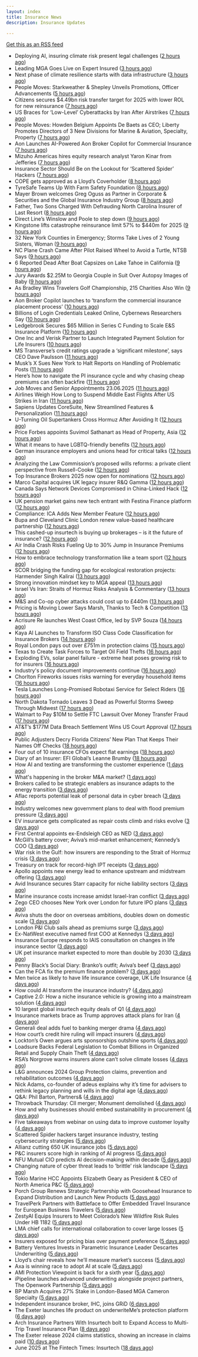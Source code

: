 ```yaml
---
layout: index
title: Insurance News
description: Insurance Updates

---
```


[Get this as an RSS feed](/insurance.rss)

<!-- news_marker starts -->
- Deploying AI, insuring climate risk present legal challenges ([2 hours ago](https://www.dig-in.com/news/deploying-ai-insuring-climate-risk-present-legal-challenges))
- Leading MGA Goes Live on Expert Insured ([3 hours ago](https://www.insurancejournal.com/blogs/expert-insured/2025/06/23/828821.htm))
- Next phase of climate resilience starts with data infrastructure ([3 hours ago](https://www.dig-in.com/opinion/climate-resilience-starts-with-data-infrastructure))
- People Moves: Starkweather & Shepley Unveils Promotions, Officer Advancements ([5 hours ago](https://www.insurancejournal.com/news/east/2025/06/23/827225.htm))
- Citizens secures $4.49bn risk transfer target for 2025 with lower ROL for new reinsurance ([7 hours ago](https://www.reinsurancene.ws/citizens-secures-4-49bn-risk-transfer-target-for-2025-with-lower-rol-for-new-reinsurance/))
- US Braces for ‘Low-Level’ Cyberattacks by Iran After Airstrikes ([7 hours ago](https://www.insurancejournal.com/news/national/2025/06/23/828798.htm))
- People Moves: Howden Belgium Appoints De Baets as CEO; Liberty Promotes Directors of 3 New Divisions for Marine & Aviation, Specialty, Property ([7 hours ago](https://www.insurancejournal.com/news/international/2025/06/23/828789.htm))
- Aon Launches AI-Powered Aon Broker Copilot for Commercial Insurance ([7 hours ago](https://www.insurancejournal.com/news/national/2025/06/23/828787.htm))
- Mizuho Americas hires equity research analyst Yaron Kinar from Jefferies ([7 hours ago](https://www.reinsurancene.ws/mizuho-americas-hires-equity-research-analyst-yaron-kinar-from-jefferies/))
- Insurance Sector Should Be on the Lookout for ‘Scattered Spider’ Hackers ([7 hours ago](https://www.insurancejournal.com/news/national/2025/06/23/828749.htm))
- COPE gets approved as a Lloyd’s Coverholder ([8 hours ago](https://www.reinsurancene.ws/cope-gets-approved-as-a-lloyds-coverholder/))
- TyreSafe Teams Up With Farm Safety Foundation ([8 hours ago](https://insurance-edge.net/2025/06/23/tyresafe-teams-up-with-farm-safety-foundation/))
- Mayer Brown welcomes Greg Oguss as Partner in Corporate & Securities and the Global Insurance Industry Group ([8 hours ago](https://www.reinsurancene.ws/mayer-brown-welcomes-greg-oguss-as-partner-in-corporate-securities-and-the-global-insurance-industry-group/))
- Father, Two Sons Charged With Defrauding North Carolina Insurer of Last Resort ([8 hours ago](https://www.insurancejournal.com/news/southeast/2025/06/23/828774.htm))
- Direct Line’s Winslow and Poole to step down ([9 hours ago](https://www.postonline.co.uk/news/7957985/direct-line%E2%80%99s-winslow-and-poole-to-step-down))
- Kingstone lifts catastrophe reinsurance limit 57% to $440m for 2025 ([9 hours ago](https://www.reinsurancene.ws/kingstone-lifts-catastrophe-reinsurance-limit-57-to-440m-for-2025/))
- 32 New York Counties in Emergency; Storms Take Lives of 2 Young Sisters, Woman ([9 hours ago](https://www.insurancejournal.com/news/east/2025/06/23/828769.htm))
- NC Plane Crash Came After Pilot Raised Wheel to Avoid a Turtle, NTSB Says ([9 hours ago](https://www.insurancejournal.com/news/southeast/2025/06/23/828760.htm))
- 6 Reported Dead After Boat Capsizes on Lake Tahoe in California ([9 hours ago](https://www.insurancejournal.com/news/west/2025/06/23/828766.htm))
- Jury Awards $2.25M to Georgia Couple in Suit Over Autopsy Images of Baby ([9 hours ago](https://www.insurancejournal.com/news/southeast/2025/06/23/828757.htm))
- As Bradley Wins Travelers Golf Championship, 215 Charities Also Win ([9 hours ago](https://www.insurancejournal.com/news/east/2025/06/23/828753.htm))
- Aon Broker Copilot launches to ‘transform the commercial insurance placement process’ ([10 hours ago](https://www.reinsurancene.ws/aon-broker-copilot-launches-to-transform-the-commercial-insurance-placement-process/))
- Billions of Login Credentials Leaked Online, Cybernews Researchers Say ([10 hours ago](https://www.insurancejournal.com/news/national/2025/06/23/828748.htm))
- Ledgebrook Secures $65 Million in Series C Funding to Scale E&S Insurance Platform ([10 hours ago](https://www.insurtechinsights.com/ledgebrook-secures-65-million-in-series-c-funding-to-scale-es-insurance-platform/))
- One Inc and Verisk Partner to Launch Integrated Payment Solution for Life Insurers ([10 hours ago](https://www.insurtechinsights.com/one-inc-and-verisk-partner-to-launch-integrated-payment-solution-for-life-insurers/))
- MS Transverse’s credit ratings upgrade a ‘significant milestone’, says CEO Dave Paulsson ([11 hours ago](https://www.reinsurancene.ws/ms-transverses-credit-ratings-upgrade-a-significant-milestone-says-ceo-dave-paulsson/))
- Musk’s X Sues New York to Halt Reports on Handling of Problematic Posts ([11 hours ago](https://www.insurancejournal.com/news/east/2025/06/23/828745.htm))
- Here’s how to navigate the PI insurance cycle and why chasing cheap premiums can often backfire ([11 hours ago](https://ifamagazine.com/advisers-heres-how-to-navigate-the-pi-insurance-cycle-and-why-chasing-cheap-premiums-can-often-backfire/))
- Job Moves and Senior Appointments 23.06.2025 ([11 hours ago](https://insurance-edge.net/2025/06/23/job-moves-and-senior-appointments-23-06-2025/))
- Airlines Weigh How Long to Suspend Middle East Flights After US Strikes in Iran ([11 hours ago](https://www.insurancejournal.com/news/international/2025/06/23/828735.htm))
- Sapiens Updates CoreSuite, New Streamlined Features & Personalization ([11 hours ago](https://insurance-edge.net/2025/06/23/sapiens-updates-coresuite-new-streamlined-features-personalization/))
- U-Turning Oil Supertankers Cross Hormuz After Avoiding It ([12 hours ago](https://www.insurancejournal.com/news/international/2025/06/23/828730.htm))
- Price Forbes appoints Suvimol Sathanart as Head of Property, Asia ([12 hours ago](https://www.reinsurancene.ws/price-forbes-appoints-suvimol-sathanart-as-head-of-property-asia/))
- What it means to have LGBTQ-friendly benefits ([12 hours ago](https://www.dig-in.com/news/what-it-means-to-have-lgbtq-friendly-benefits))
- German insurance employers and unions head for critical talks ([12 hours ago](https://www.insurancebusinessmag.com/uk/news/breaking-news/german-insurance-employers-and-unions-head-for-critical-talks-540044.aspx))
- Analyzing the Law Commission’s proposed wills reforms: a private client perspective from Russell-Cooke ([12 hours ago](https://ifamagazine.com/analyzing-the-law-commissions-proposed-wills-reforms-a-private-client-perspective-from-russell-cooke/))
- Top Insurance Brokers 2025 now open for nominations ([12 hours ago](https://www.insurancebusinessmag.com/uk/news/breaking-news/top-insurance-brokers-2025-now-open-for-nominations-540042.aspx))
- Marco Capital acquires UK legacy insurer R&Q Gamma ([12 hours ago](https://www.insurancebusinessmag.com/uk/news/breaking-news/marco-capital-acquires-uk-legacy-insurer-randq-gamma-540040.aspx))
- Canada Says Network Devices Compromised in China-Linked Hack ([12 hours ago](https://www.insurancejournal.com/news/international/2025/06/23/828727.htm))
- UK pension market gains new tech entrant with Festina Finance platform ([12 hours ago](https://www.insurancebusinessmag.com/uk/news/life-insurance/uk-pension-market-gains-new-tech-entrant-with-festina-finance-platform-540039.aspx))
- Compliance: ICA Adds New Member Feature ([12 hours ago](https://insurance-edge.net/2025/06/23/compliance-ica-adds-new-member-feature/))
- Bupa and Cleveland Clinic London renew value-based healthcare partnership ([12 hours ago](https://www.insurancebusinessmag.com/uk/news/life-insurance/bupa-and-cleveland-clinic-london-renew-valuebased-healthcare-partnership-540038.aspx))
- This cashed-up insurtech is buying up brokerages – is it the future of insurance? ([12 hours ago](https://www.insurancebusinessmag.com/uk/news/technology/this-cashedup-insurtech-is-buying-up-brokerages--is-it-the-future-of-insurance-540037.aspx))
- Air India Crash Risks Fueling Up to 30% Jump in Insurance Premiums ([12 hours ago](https://www.insurancejournal.com/news/international/2025/06/23/828724.htm))
- How to embrace technology transformation like a team sport ([12 hours ago](https://www.insurtechinsights.com/how-to-embrace-technology-transformation-like-a-team-sport/))
- SCOR bridging the funding gap for ecological restoration projects: Harmender Singh Kalirai ([13 hours ago](https://www.reinsurancene.ws/scor-bridging-the-funding-gap-for-ecological-restoration-projects-harmender-singh-kalirai/))
- Strong innovation mindset key to MGA appeal ([13 hours ago](https://www.postonline.co.uk/broker/7957981/strong-innovation-mindset-key-to-mga-appeal))
- Israel Vs Iran: Straits of Hormuz Risks Analysis & Commentary ([13 hours ago](https://insurance-edge.net/2025/06/23/israel-vs-iran-straits-of-hormuz-risks-analysis-commentary/))
- M&S and Co-op cyber attacks could cost up to £440m ([13 hours ago](https://www.postonline.co.uk/commercial/7957982/ms-and-co-op-cyber-attacks-could-cost-up-to-%C2%A3440m))
- Pricing is Moving Lower Says Marsh, Thanks to Tech & Competition ([13 hours ago](https://insurance-edge.net/2025/06/23/pricing-is-moving-lower-says-marsh-thanks-to-tech-competition/))
- Acrisure Re launches West Coast Office, led by SVP Souza ([14 hours ago](https://www.reinsurancene.ws/acrisure-re-launches-west-coast-office-led-by-svp-souza/))
- Kaya AI Launches to Transform ISO Class Code Classification for Insurance Brokers ([14 hours ago](https://www.insurancejournal.com/services/newswire/2025/06/23/828427.htm))
- Royal London pays out over £751m in protection claims ([15 hours ago](https://ifamagazine.com/royal-london-pays-out-over-751m-in-protection-claims/))
- Texas to Create Task Forces to Target Oil Field Thefts ([16 hours ago](https://www.insurancejournal.com/news/southcentral/2025/06/23/828678.htm))
- Exploding EVs, solar panel failure - extreme heat poses growing risk to for insurers ([16 hours ago](https://www.insurancebusinessmag.com/uk/news/breaking-news/exploding-evs-solar-panel-failure--extreme-heat-poses-growing-risk-to-for-insurers-540015.aspx))
- Industry's policy document improvements continue ([16 hours ago](https://www.insurancebusinessmag.com/uk/news/breaking-news/industrys-policy-document-improvements-continue-540014.aspx))
- Chorlton Fireworks issues risks warning for everyday household items ([16 hours ago](https://www.insurancebusinessmag.com/uk/news/catastrophe/chorlton-fireworks-issues-risks-warning-for-everyday-household-items-540013.aspx))
- Tesla Launches Long-Promised Robotaxi Service for Select Riders ([16 hours ago](https://www.insurancejournal.com/news/southcentral/2025/06/23/828710.htm))
- North Dakota Tornado Leaves 3 Dead as Powerful Storms Sweep Through Midwest ([17 hours ago](https://www.insurancejournal.com/news/midwest/2025/06/23/828674.htm))
- Walmart to Pay $10M to Settle FTC Lawsuit Over Money Transfer Fraud ([17 hours ago](https://www.insurancejournal.com/news/national/2025/06/23/828696.htm))
- AT&T’s $177M Data Breach Settlement Wins US Court Approval ([17 hours ago](https://www.insurancejournal.com/news/national/2025/06/23/828686.htm))
- Public Adjusters Decry Florida Citizens’ New Plan That Keeps Their Names Off Checks ([18 hours ago](https://www.insurancejournal.com/news/southeast/2025/06/23/828683.htm))
- Four out of 10 insurance CFOs expect flat earnings ([18 hours ago](https://www.postonline.co.uk/personal/7957743/four-out-of-10-insurance-cfos-expect-flat-earnings))
- Diary of an Insurer: EFI Global’s Leanne Brumby ([18 hours ago](https://www.postonline.co.uk/claims/7957491/diary-of-an-insurer-efi-global%E2%80%99s-leanne-brumby))
- How AI and texting are transforming the customer experience ([1 days ago](https://www.dig-in.com/opinion/ai-and-texting-are-transforming-the-customer-experience))
- What's happening in the broker M&A market? ([1 days ago](https://www.dig-in.com/news/whats-happening-in-the-broker-m-a-market))
- Brokers called to be strategic enablers as insurance adapts to the energy transition ([3 days ago](https://www.insurancebusinessmag.com/uk/news/breaking-news/brokers-called-to-be-strategic-enablers-as-insurance-adapts-to-the-energy-transition-539905.aspx))
- Aflac reports potential leak of personal data in cyber breach ([3 days ago](https://www.dig-in.com/articles/aflac-reports-potential-leak-of-personal-data-in-cyber-breach))
- Industry welcomes new government plans to deal with flood premium pressure ([3 days ago](https://www.insurancebusinessmag.com/uk/news/catastrophe/industry-welcomes-new-government-plans-to-deal-with-flood-premium-pressure-539938.aspx))
- EV insurance gets complicated as repair costs climb and risks evolve ([3 days ago](https://www.insurancebusinessmag.com/uk/news/auto-motor/ev-insurance-gets-complicated-as-repair-costs-climb-and-risks-evolve-539915.aspx))
- First Central appoints ex-Endsleigh CEO as NED ([3 days ago](https://www.postonline.co.uk/news/7957978/first-central-appoints-ex-endsleigh-ceo-as-ned))
- McGill’s battery cover; Aviva’s mid-market enhancement; Kennedy’s COO ([3 days ago](https://www.postonline.co.uk/news/7957971/mcgill%E2%80%99s-battery-cover-aviva%E2%80%99s-mid-market-enhancement-kennedy%E2%80%99s-coo))
- War risk in the Gulf: how insurers are responding to the Strait of Hormuz crisis ([3 days ago](https://www.insurancebusinessmag.com/uk/news/breaking-news/war-risk-in-the-gulf-how-insurers-are-responding-to-the-strait-of-hormuz-crisis-539867.aspx))
- Treasury on track for record-high IPT receipts ([3 days ago](https://www.insurancebusinessmag.com/uk/news/breaking-news/treasury-on-track-for-recordhigh-ipt-receipts-539866.aspx))
- Apollo appoints new energy lead to enhance upstream and midstream offering ([3 days ago](https://www.insurancebusinessmag.com/uk/news/breaking-news/apollo-appoints-new-energy-lead-to-enhance-upstream-and-midstream-offering-539865.aspx))
- Avid Insurance secures Starr capacity for niche liability sectors ([3 days ago](https://www.insurancebusinessmag.com/uk/news/breaking-news/avid-insurance-secures-starr-capacity-for-niche-liability-sectors-539864.aspx))
- Marine insurance costs increase amidst Israel-Iran conflict ([3 days ago](https://www.postonline.co.uk/news/7957976/marine-insurance-costs-increase-amidst-israel-iran-conflict))
- Zego CEO chooses New York over London for future IPO plans ([3 days ago](https://www.postonline.co.uk/technology/7957974/zego-ceo-chooses-new-york-over-london-for-future-ipo-plans))
- Aviva shuts the door on overseas ambitions, doubles down on domestic scale ([3 days ago](https://www.insurancebusinessmag.com/uk/news/breaking-news/aviva-shuts-the-door-on-overseas-ambitions-doubles-down-on-domestic-scale-539849.aspx))
- London P&I Club sails ahead as premiums surge ([3 days ago](https://www.insurancebusinessmag.com/uk/news/marine/london-pandi-club-sails-ahead-as-premiums-surge-539835.aspx))
- Ex-NatWest executive named first COO at Kennedys ([3 days ago](https://www.insurancebusinessmag.com/uk/news/breaking-news/exnatwest-executive-named-first-coo-at-kennedys-539834.aspx))
- Insurance Europe responds to IAIS consultation on changes in life insurance sector ([3 days ago](https://www.insurancebusinessmag.com/uk/news/life-insurance/insurance-europe-responds-to-iais-consultation-on-changes-in-life-insurance-sector-539833.aspx))
- UK pet insurance market expected to more than double by 2030 ([3 days ago](https://www.insurancebusinessmag.com/uk/news/breaking-news/uk-pet-insurance-market-expected-to-more-than-double-by-2030-539832.aspx))
- Penny Black’s Social Diary: Branko’s outfit; Aviva’s beef ([3 days ago](https://www.postonline.co.uk/people/7957773/penny-black%E2%80%99s-social-diary-branko%E2%80%99s-outfit-aviva%E2%80%99s-beef))
- Can the FCA fix the premium finance problem? ([3 days ago](https://www.postonline.co.uk/regulation/7957972/can-the-fca-fix-the-premium-finance-problem))
- Men twice as likely to have life insurance coverage, UK Life Insurance ([4 days ago](https://www.dig-in.com/news/women-less-likely-to-have-life-insurance-coverage-as-men))
- How could AI transform the insurance industry? ([4 days ago](https://www.insurancebusinessmag.com/uk/news/technology/how-could-ai-transform-the-insurance-industry-539773.aspx))
- Captive 2.0: How a niche insurance vehicle is growing into a mainstream solution ([4 days ago](https://www.insurancebusinessmag.com/uk/news/breaking-news/captive-2-0-how-a-niche-insurance-vehicle-is-growing-into-a-mainstream-solution-539725.aspx))
- 10 largest global insurtech equity deals of Q1 ([4 days ago](https://www.dig-in.com/list/10-largest-global-insurtech-equity-deals-of-q1))
- Insurance markets brace as Trump approves attack plans for Iran ([4 days ago](https://www.insurancebusinessmag.com/uk/news/breaking-news/insurance-markets-brace-as-trump-approves-attack-plans-for-iran-539721.aspx))
- Generali deal adds fuel to banking merger drama ([4 days ago](https://www.insurancebusinessmag.com/uk/news/breaking-news/generali-deal-adds-fuel-to-banking-merger-drama-539717.aspx))
- How court’s credit hire ruling will impact insurers ([4 days ago](https://www.postonline.co.uk/claims/7957969/how-court%E2%80%99s-credit-hire-ruling-will-impact-insurers))
- Lockton’s Owen argues arts sponsorships outshine sports ([4 days ago](https://www.postonline.co.uk/news/7957959/lockton%E2%80%99s-owen-argues-arts-sponsorships-outshine-sports))
- Loadsure Backs Federal Legislation to Combat Billions in Organized Retail and Supply Chain Theft ([4 days ago](https://www.insurtechinsights.com/loadsure-backs-federal-legislation-to-combat-billions-in-organized-retail-and-supply-chain-theft/))
- RSA’s Norgrove warns insurers alone can’t solve climate losses ([4 days ago](https://www.postonline.co.uk/commercial/7957966/rsa%E2%80%99s-norgrove-warns-insurers-alone-can%E2%80%99t-solve-climate-losses))
- L&G announces 2024 Group Protection claims, prevention and rehabilitation outcomes ([4 days ago](https://ifamagazine.com/lg-announces-2024-group-protection-claims-prevention-and-rehabilitation-outcomes/))
- Nick Adams, co-founder of adeus explains why it’s time for advisers to rethink legacy planning and wills in the digital age ([4 days ago](https://ifamagazine.com/nick-adams-co-founder-of-adeus-explains-why-its-time-for-advisers-to-rethink-legacy-planning-and-wills-in-the-digital-age/))
- Q&A: Phil Barton, Partners& ([4 days ago](https://www.postonline.co.uk/broker/7957564/qa-phil-barton-partners))
- Throwback Thursday: CII merger; Monument demolished ([4 days ago](https://www.postonline.co.uk/personal/7956731/throwback-thursday-cii-merger-monument-demolished))
- How and why businesses should embed sustainability in procurement ([4 days ago](https://www.postonline.co.uk/personal/7957936/how-and-why-businesses-should-embed-sustainability-in-procurement))
- Five takeaways from webinar on using data to improve customer loyalty ([4 days ago](https://www.postonline.co.uk/market-access/technology/7957941/five-takeaways-from-webinar-on-using-data-to-improve-customer-loyalty))
- Scattered Spider hackers target insurance industry, testing cybersecurity strategies ([5 days ago](https://www.dig-in.com/news/scattered-spider-targets-insurers))
- Allianz cutting 650 UK insurance jobs ([5 days ago](https://www.postonline.co.uk/news/7957967/allianz-cutting-650-uk-insurance-jobs))
- P&C insurers score high in ranking of AI progress ([5 days ago](https://www.dig-in.com/news/p-c-insurers-score-high-in-ranking-of-ai-progress))
- NFU Mutual CIO predicts AI decision-making within decade ([5 days ago](https://www.postonline.co.uk/technology/7957965/nfu-mutual-cio-predicts-ai-decision-making-within-decade))
- Changing nature of cyber threat leads to ‘brittle’ risk landscape ([5 days ago](https://www.postonline.co.uk/news/7957964/changing-nature-of-cyber-threat-leads-to-%E2%80%98brittle%E2%80%99-risk-landscape))
- Tokio Marine HCC Appoints Elizabeth Geary as President & CEO of North America P&C ([5 days ago](https://www.insurtechinsights.com/tokio-marine-hcc-appoints-elizabeth-geary-as-president-ceo-of-north-america-pc/))
- Porch Group Renews Strategic Partnership with Goosehead Insurance to Expand Distribution and Launch New Products ([5 days ago](https://www.insurtechinsights.com/porch-group-renews-strategic-partnership-with-goosehead-insurance-to-expand-distribution-and-launch-new-products/))
- TravelPerk Partners with Battleface to Offer Embedded Travel Insurance for European Business Travelers ([5 days ago](https://www.insurtechinsights.com/travelperk-partners-with-battleface-to-offer-embedded-travel-insurance-for-european-business-travelers/))
- ZestyAI Equips Insurers to Meet Colorado’s New Wildfire Risk Rules Under HB 1182 ([5 days ago](https://www.insurtechinsights.com/zestyai-equips-insurers-to-meet-colorados-new-wildfire-risk-rules-under-hb-1182/))
- LMA chief calls for international collaboration to cover large losses ([5 days ago](https://www.postonline.co.uk/news/7957962/lma-chief-calls-for-international-collaboration-to-cover-large-losses))
- Insurers exposed for pricing bias over payment preference ([5 days ago](https://www.postonline.co.uk/news/7957958/insurers-exposed-for-pricing-bias-over-payment-preference))
- Battery Ventures Invests in Parametric Insurance Leader Descartes Underwriting ([5 days ago](https://www.insurtechinsights.com/battery-ventures-invests-in-parametric-insurance-leader-descartes-underwriting/))
- Lloyd’s chair reveals how he’ll measure market’s success ([5 days ago](https://www.postonline.co.uk/news/7957960/lloyd%E2%80%99s-chair-reveals-how-he%E2%80%99ll-measure-market%E2%80%99s-success))
- Axa is winning race to adopt AI at scale ([5 days ago](https://www.postonline.co.uk/technology/7957945/axa-is-winning-race-to-adopt-ai-at-scale))
- AMI Protection Viewpoint is back for a sixth year ([5 days ago](https://ifamagazine.com/ami-protection-viewpoint-is-back-for-a-sixth-year/))
- iPipeline launches advanced underwriting alongside project partners, The Openwork Partnership ([5 days ago](https://ifamagazine.com/ipipeline-launches-advanced-underwriting-alongside-project-partners-the-openwork-partnership/))
- BP Marsh Acquires 27% Stake in London-Based MGA Cameron Specialty ([5 days ago](https://www.insurtechinsights.com/bp-marsh-acquires-27-stake-in-london-based-mga-cameron-specialty/))
- Independent insurance broker, IHC, joins GRiD ([6 days ago](https://ifamagazine.com/independent-insurance-broker-ihc-joins-grid/))
- The Exeter launches life product on underwriteMe’s protection platform ([6 days ago](https://ifamagazine.com/the-exeter-launches-life-product-on-underwritemes-protection-platform/))
- Arch Insurance Partners With Insurtech bolt to Expand Access to Multi-Trip Travel Insurance Plan ([8 days ago](https://thefintechtimes.com/arch-insurance-partners-with-insurtech-bolt-to-expand-access-to-multi-trip-travel-insurance-plan/))
- The Exeter release 2024 claims statistics, showing an increase in claims paid ([10 days ago](https://ifamagazine.com/the-exeter-release-2024-claims-statistics-showing-an-increase-in-claims-paid/))
- June 2025 at The Fintech Times: Insurtech ([18 days ago](https://thefintechtimes.com/june-2025-at-the-fintech-times-insurtech/))

<!-- news_marker ends -->